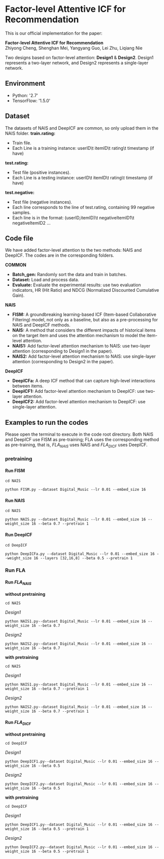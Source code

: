 Factor-level Attentive ICF for Recommendation
=
This is our official implementation for the paper:

**Factor-level Attentive ICF for Recommendation**   
Zhiyong Cheng, Shenghan Mei, Yangyang Guo, Lei Zhu, Liqiang Nie

Two designs based on factor-level attention: **Design1** & **Design2**. Design1 represents a two-layer network, and Design2 represents a single-layer network.

## Environment
- Python: '2.7'
- TensorFlow: '1.5.0'

## Dataset
The datasets of NAIS and DeepICF are common, so only upload them in the NAIS folder.
**train.rating:**
- Train file.
- Each Line is a training instance: userID\t itemID\t rating\t timestamp (if have)

**test.rating:**
- Test file (positive instances).
- Each Line is a testing instance: userID\t itemID\t rating\t timestamp (if have)

**test.negative:**
- Test file (negative instances).
- Each line corresponds to the line of test.rating, containing 99 negative samples.
- Each line is in the format: (userID,itemID)\t negativeItemID1\t negativeItemID2 ...

## Code file
We have added factor-level attention to the two methods: NAIS and DeepICF. The codes are in the corresponding folders.

**COMMON**
- **Batch_gen:** Randomly sort the data and train in batches.
- **Dataset:** Load and process data.
- **Evaluate:** Evaluate the experimental results: use two evaluation indicators, HR (Hit Ratio) and NDCG (Normalized Discounted Cumulative Gain).

**NAIS**
- **FISM:** A groundbreaking learning-based ICF (Item-based Collaborative Filtering) model, not only as a baseline, but also as a pre-processing for NAIS and DeepICF methods.
- **NAIS:** A method that considers the different impacts of historical items on the target item and uses the attention mechanism to model the item-level attention.
- **NAIS1:** Add factor-level attention mechanism to NAIS: use two-layer attention (corresponding to Design1 in the paper).
- **NAIS2:** Add factor-level attention mechanism to NAIS: use single-layer attention (corresponding to Design2 in the paper).

**DeepICF**
- **DeepICFa:** A deep ICF method that can capture high-level interactions between items.
- **DeepICF1:** Add factor-level attention mechanism to DeepICF: use two-layer attention.
- **DeepICF2:** Add factor-level attention mechanism to DeepICF: use single-layer attention.

## Examples to run the codes
Please open the terminal to execute in the code root directory. Both NAIS and DeepICF use FISM as pre-training; FLA uses the corresponding method as pre-training, that is, $FLA_{NAIS}$ uses NAIS and $FLA_{DICF}$ uses DeepICF.
### pretraining
#### Run FISM
```
cd NAIS
```
```
python FISM.py --dataset Digital_Music --lr 0.01 --embed_size 16
```
#### Run NAIS
```
cd NAIS
```
```
python NAIS.py --dataset Digital_Music --lr 0.01 --embed_size 16 --weight_size 16 --beta 0.7 --pretrain 1
```
#### Run DeepICF
```
cd DeepICF
```
```
python DeepICFa.py --dataset Digital_Music --lr 0.01 --embed_size 16 --weight_size 16 --layers [32,16,8] --beta 0.5 --pretrain 1
```
### Run FLA
#### Run $FLA_{NAIS}$
**without pretraining**
```
cd NAIS
```
*Design1*
```
python NAIS1.py--dataset Digital_Music --lr 0.01 --embed_size 16 --weight_size 16 --beta 0.7
```
*Design2*
```
python NAIS2.py--dataset Digital_Music --lr 0.01 --embed_size 16 --weight_size 16 --beta 0.7
```
**with pretraining**
```
cd NAIS
```
*Design1*
```
python NAIS1.py--dataset Digital_Music --lr 0.01 --embed_size 16 --weight_size 16 --beta 0.7 --pretrain 1
```
*Design2*
```
python NAIS2.py--dataset Digital_Music --lr 0.01 --embed_size 16 --weight_size 16 --beta 0.7 --pretrain 1
```
#### Run $FLA_{DICF}$
**without pretraining**
```
cd DeepICF
```
*Design1*
```
python DeepICF1.py--dataset Digital_Music --lr 0.01 --embed_size 16 --weight_size 16 --beta 0.5
```
*Design2*
```
python DeepICF2.py--dataset Digital_Music --lr 0.01 --embed_size 16 --weight_size 16 --beta 0.5
```
**with pretraining**
```
cd DeepICF
```
*Design1*
```
python DeepICF1.py--dataset Digital_Music --lr 0.01 --embed_size 16 --weight_size 16 --beta 0.5 --pretrain 1
```
*Design2*
```
python DeepICF2.py--dataset Digital_Music --lr 0.01 --embed_size 16 --weight_size 16 --beta 0.5 --pretrain 1
```